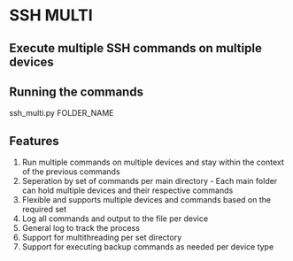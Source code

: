 # SSH MULTI

## Execute multiple SSH commands on multiple devices

## Running the commands
ssh_multi.py FOLDER_NAME

## Features
1. Run multiple commands on multiple devices and stay within the context of the previous commands
2. Seperation by set of commands per main directory - Each main folder can hold multiple devices and their respective commands
3. Flexible and supports multiple devices and commands based on the required set
4. Log all commands and output to the file per device
5. General log to track the process
6. Support for multithreading per set directory
7. Support for executing backup commands as needed per device type


